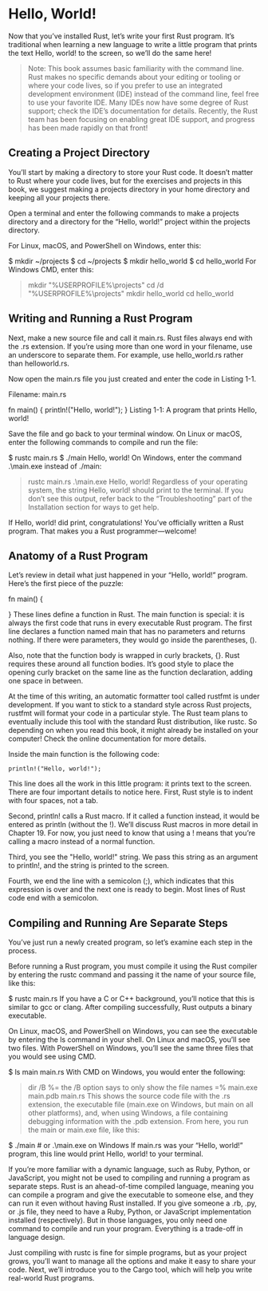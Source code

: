 # Hello, World!

Now that you’ve installed Rust, let’s write your first Rust program. It’s traditional when learning a new language to write a little program that prints the text Hello, world! to the screen, so we’ll do the same here!

> Note: This book assumes basic familiarity with the command line. Rust makes no specific demands about your editing or tooling or where your code lives, so if you prefer to use an integrated development environment (IDE) instead of the command line, feel free to use your favorite IDE. Many IDEs now have some degree of Rust support; check the IDE’s documentation for details. Recently, the Rust team has been focusing on enabling great IDE support, and progress has been made rapidly on that front!

## Creating a Project Directory

You’ll start by making a directory to store your Rust code. It doesn’t matter to Rust where your code lives, but for the exercises and projects in this book, we suggest making a projects directory in your home directory and keeping all your projects there.

Open a terminal and enter the following commands to make a projects directory and a directory for the “Hello, world!” project within the projects directory.

For Linux, macOS, and PowerShell on Windows, enter this:


$ mkdir ~/projects
$ cd ~/projects
$ mkdir hello_world
$ cd hello_world
For Windows CMD, enter this:


> mkdir "%USERPROFILE%\projects"
> cd /d "%USERPROFILE%\projects"
> mkdir hello_world
> cd hello_world

## Writing and Running a Rust Program

Next, make a new source file and call it main.rs. Rust files always end with the .rs extension. If you’re using more than one word in your filename, use an underscore to separate them. For example, use hello_world.rs rather than helloworld.rs.

Now open the main.rs file you just created and enter the code in Listing 1-1.

Filename: main.rs


fn main() {
    println!("Hello, world!");
}
Listing 1-1: A program that prints Hello, world!

Save the file and go back to your terminal window. On Linux or macOS, enter the following commands to compile and run the file:


$ rustc main.rs
$ ./main
Hello, world!
On Windows, enter the command .\main.exe instead of ./main:


> rustc main.rs
> .\main.exe
Hello, world!
Regardless of your operating system, the string Hello, world! should print to the terminal. If you don’t see this output, refer back to the “Troubleshooting” part of the Installation section for ways to get help.

If Hello, world! did print, congratulations! You’ve officially written a Rust program. That makes you a Rust programmer—welcome!

## Anatomy of a Rust Program

Let’s review in detail what just happened in your “Hello, world!” program. Here’s the first piece of the puzzle:


fn main() {

}
These lines define a function in Rust. The main function is special: it is always the first code that runs in every executable Rust program. The first line declares a function named main that has no parameters and returns nothing. If there were parameters, they would go inside the parentheses, ().

Also, note that the function body is wrapped in curly brackets, {}. Rust requires these around all function bodies. It’s good style to place the opening curly bracket on the same line as the function declaration, adding one space in between.

At the time of this writing, an automatic formatter tool called rustfmt is under development. If you want to stick to a standard style across Rust projects, rustfmt will format your code in a particular style. The Rust team plans to eventually include this tool with the standard Rust distribution, like rustc. So depending on when you read this book, it might already be installed on your computer! Check the online documentation for more details.

Inside the main function is the following code:



    println!("Hello, world!");
This line does all the work in this little program: it prints text to the screen. There are four important details to notice here. First, Rust style is to indent with four spaces, not a tab.

Second, println! calls a Rust macro. If it called a function instead, it would be entered as println (without the !). We’ll discuss Rust macros in more detail in Chapter 19. For now, you just need to know that using a ! means that you’re calling a macro instead of a normal function.

Third, you see the "Hello, world!" string. We pass this string as an argument to println!, and the string is printed to the screen.

Fourth, we end the line with a semicolon (;), which indicates that this expression is over and the next one is ready to begin. Most lines of Rust code end with a semicolon.

## Compiling and Running Are Separate Steps

You’ve just run a newly created program, so let’s examine each step in the process.

Before running a Rust program, you must compile it using the Rust compiler by entering the rustc command and passing it the name of your source file, like this:


$ rustc main.rs
If you have a C or C++ background, you’ll notice that this is similar to gcc or clang. After compiling successfully, Rust outputs a binary executable.

On Linux, macOS, and PowerShell on Windows, you can see the executable by entering the ls command in your shell. On Linux and macOS, you’ll see two files. With PowerShell on Windows, you’ll see the same three files that you would see using CMD.


$ ls
main  main.rs
With CMD on Windows, you would enter the following:


> dir /B %= the /B option says to only show the file names =%
main.exe
main.pdb
main.rs
This shows the source code file with the .rs extension, the executable file (main.exe on Windows, but main on all other platforms), and, when using Windows, a file containing debugging information with the .pdb extension. From here, you run the main or main.exe file, like this:


$ ./main # or .\main.exe on Windows
If main.rs was your “Hello, world!” program, this line would print Hello, world! to your terminal.

If you’re more familiar with a dynamic language, such as Ruby, Python, or JavaScript, you might not be used to compiling and running a program as separate steps. Rust is an ahead-of-time compiled language, meaning you can compile a program and give the executable to someone else, and they can run it even without having Rust installed. If you give someone a .rb, .py, or .js file, they need to have a Ruby, Python, or JavaScript implementation installed (respectively). But in those languages, you only need one command to compile and run your program. Everything is a trade-off in language design.

Just compiling with rustc is fine for simple programs, but as your project grows, you’ll want to manage all the options and make it easy to share your code. Next, we’ll introduce you to the Cargo tool, which will help you write real-world Rust programs.
